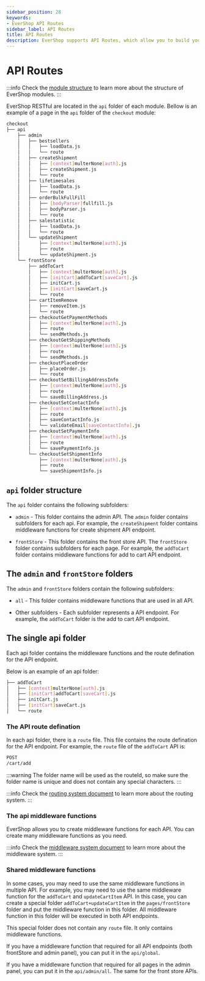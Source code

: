 ```yaml
---
sidebar_position: 28
keywords:
- EverShop API Routes
sidebar_label: API Routes
title: API Routes
description: EverShop supports API Routes, which allow you to build your API  endpoints to provide backend functionality. Learn how it works here.
---
```


# API Routes

:::info
Check the [module structure](/docs/development/module/module-overview) to learn more about the structure of EverShop modules.
:::

EverShop RESTful are located in the `api` folder of each module. Bellow is an example of a page in the `api` folder of the `checkout` module:

```bash
checkout
├── api
    ├── admin
    │   ├── bestsellers
    │   │   ├── loadData.js
    │   │   └── route
    │   ├── createShipment
    │   │   ├── [context]multerNone[auth].js
    │   │   ├── createShipment.js
    │   │   └── route
    │   ├── lifetimesales
    │   │   ├── loadData.js
    │   │   └── route
    │   ├── orderBulkFullFill
    │   │   ├── [bodyParser]fullfill.js
    │   │   ├── bodyParser.js
    │   │   └── route
    │   ├── salestatistic
    │   │   ├── loadData.js
    │   │   └── route
    │   └── updateShipment
    │       ├── [context]multerNone[auth].js
    │       ├── route
    │       └── updateShipment.js
    └── frontStore
        ├── addToCart
        │   ├── [context]multerNone[auth].js
        │   ├── [initCart]addToCart[saveCart].js
        │   ├── initCart.js
        │   ├── [initCart]saveCart.js
        │   └── route
        ├── cartItemRemove
        │   ├── removeItem.js
        │   └── route
        ├── checkoutGetPaymentMethods
        │   ├── [context]multerNone[auth].js
        │   ├── route
        │   └── sendMethods.js
        ├── checkoutGetShippingMethods
        │   ├── [context]multerNone[auth].js
        │   ├── route
        │   └── sendMethods.js
        ├── checkoutPlaceOrder
        │   ├── placeOrder.js
        │   └── route
        ├── checkoutSetBillingAddressInfo
        │   ├── [context]multerNone[auth].js
        │   ├── route
        │   └── saveBillingAddress.js
        ├── checkoutSetContactInfo
        │   ├── [context]multerNone[auth].js
        │   ├── route
        │   ├── saveContactInfo.js
        │   └── validateEmail[saveContactInfo].js
        ├── checkoutSetPaymentInfo
        │   ├── [context]multerNone[auth].js
        │   ├── route
        │   └── savePaymentInfo.js
        └── checkoutSetShipmentInfo
            ├── [context]multerNone[auth].js
            ├── route
            └── saveShipmentInfo.js

```

## `api` folder structure

The `api` folder contains the following subfolders:

- `admin` - This folder contains the admin API. The `admin` folder contains subfolders for each api. For example, the `createShipment` folder contains middleware functions for create shipment API endpoint.

- `frontStore` - This folder contains the front store API. The `frontStore` folder contains subfolders for each page. For example, the `addToCart` folder contains middleware functions for add to cart API endpoint.

## The `admin` and `frontStore` folders

The `admin` and `frontStore` folders contain the following subfolders:

- `all` - This folder contains middleware functions that are used in all API.

- Other subfolders - Each subfolder represents a API endpoint. For example, the `addToCart` folder is the add to cart API endpoint.

## The single api folder

Each api folder contains the middleware functions and the route defination for the API endpoint.

Below is an example of an api folder:

```bash
├── addToCart
│   ├── [context]multerNone[auth].js
│   ├── [initCart]addToCart[saveCart].js
│   ├── initCart.js
│   ├── [initCart]saveCart.js
│   └── route
```

### The API route defination

In each api folder, there is a `route` file. This file contains the route defination for the API endpoint. For example, the `route` file of the `addToCart` API is:

```bash
POST
/cart/add
```

:::warning
The folder name will be used as the routeId, so make sure the folder name is unique and does not contain any special characters.
:::

:::info
Check the [routing system document](/docs/development/knowledge-base/routing-system) to learn more about the routing system.
:::

### The api middleware functions

EverShop allows you to create middleware functions for each API. You can create many middleware functions as you need.

:::info
Check the [middleware system document](/docs/development/knowledge-base/middleware-system) to learn more about the middleware system.
:::

### Shared middleware functions

In some cases, you may need to use the same middleware functions in multiple API. For example, you may need to use the same middleware function for the `addToCart` and `updateCartItem` API. In this case, you can create a special folder `addToCart+updateCartItem` in the `pages/frontStore` folder and put the middleware function in this folder. All middleware function in this folder will be executed in both API endpoints.

This special folder does not contain any `route` file. It only contains middleware functions.

If you have a middleware function that required for all API endpoints (both frontStore and admin panel), you can put it in the `api/global`.

If you have a middleware function that required for all pages in the admin panel, you can put it in the `api/admin/all`. The same for the front store APIs.